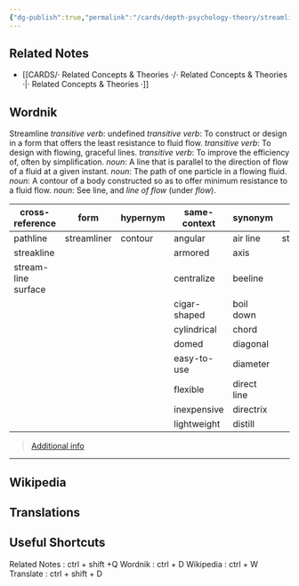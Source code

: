 ```yaml
---
{"dg-publish":true,"permalink":"/cards/depth-psychology-theory/streamline/","noteIcon":"","created":"2023-01-12T13:17:44.369+01:00","updated":"2023-04-10T10:45:43.443+02:00"}
---
```


## Related Notes 
- [[CARDS/· Related Concepts & Theories ·/· Related Concepts & Theories ·\|· Related Concepts & Theories ·]]


## Wordnik
Streamline
*transitive verb*: undefined
*transitive verb*: To construct or design in a form that offers the least resistance to fluid flow.
*transitive verb*: To design with flowing, graceful lines.
*transitive verb*: To improve the efficiency of, often by simplification.
*noun*: A line that is parallel to the direction of flow of a fluid at a given instant.
*noun*: The path of one particle in a flowing fluid.
*noun*: A contour of a body constructed so as to offer minimum resistance to a fluid flow.
*noun*: See <internalXref urlencoded="line">line</internalXref>, and <em>line of flow</em> (under <em>flow</em>).

| cross-reference |form |hypernym |same-context |synonym |variant |verb-form |
| --- | --- | --- | --- | --- | --- | --- |
| pathline | streamliner | contour | angular | air line | streamlined | streamlined |
| streakline |  |  | armored | axis |  | streamlines |
| stream-line surface |  |  | centralize | beeline |  | streamlining |
|  |  |  | cigar-shaped | boil down |  |  |
|  |  |  | cylindrical | chord |  |  |
|  |  |  | domed | diagonal |  |  |
|  |  |  | easy-to-use | diameter |  |  |
|  |  |  | flexible | direct line |  |  |
|  |  |  | inexpensive | directrix |  |  |
|  |  |  | lightweight | distill |  |  |

> [Additional info](https://www.wordnik.com/words/streamline)

---

## Wikipedia 


## Translations 


## Useful Shortcuts
Related Notes : ctrl + shift +Q
Wordnik : ctrl + D
Wikipedia : ctrl + W
Translate : ctrl + shift + D 